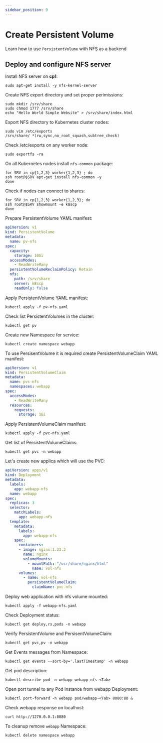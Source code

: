 ```yaml
---
sidebar_position: 9
---
```


# Create Persistent Volume

Learn how to use `PersistentVolume` with NFS as a backend

## Deploy and configure NFS server

Install NFS server on **cp1**:

```shell
sudo apt-get install -y nfs-kernel-server
```

Create NFS export directory and set proper perimissions:

```shell
sudo mkdir /srv/share
sudo chmod 1777 /srv/share
echo "Hello World Simple Website" > /srv/share/index.html
```

Export NFS directory to Kubernetes cluster nodes:

```shell
sudo vim /etc/exports
/srv/share/ *(rw,sync,no_root_squash,subtree_check)
```

Check /etc/exports on any worker node:

```shell
sudo exportfs -ra
```

On all Kubernetes nodes install `nfs-common` package:

```shell
for SRV in cp{1,2,3} worker{1,2,3} ; do
ssh root@$SRV apt-get install nfs-common -y
done
```

Check if nodes can connect to shares:

```shell
for SRV in cp{1,2,3} worker{1,2,3}; do
ssh root@$SRV showmount -e k8scp
done
```

Prepare PersistentVolume YAML manifest:

```yaml title="pv-nfs.yaml"
apiVersion: v1
kind: PersistentVolume
metadata:
  name: pv-nfs
spec:
  capacity:
    storage: 10Gi
  accessModes:
    - ReadWriteMany
  persistentVolumeReclaimPolicy: Retain
  nfs:
    path: /srv/share
    server: k8scp
    readOnly: false
```

Apply PersistentVolume YAML manifest:

```shell
kubectl apply -f pv-nfs.yaml
```

Check list PersistentVolumes in the cluster:

```shell
kubectl get pv
```

Create new Namespace for service:

```shell
kubectl create namespace webapp
```

To use PersisentVolume it is required create PersistentVolumeClaim YAML manifest:

```yaml title="pvc-nfs.yaml"
apiVersion: v1
kind: PersistentVolumeClaim
metadata:
  name: pvc-nfs
  namespaces: webapp
spec:
  accessModes:
    - ReadWriteMany
  resources:
    requests:
      storage: 1Gi
```

Apply PersistentVolumeClaim manifest:

```shell
kubectl apply -f pvc-nfs.yaml
```

Get list of PersistentVolumeClaims:

```shell
kubectl get pvc -n webapp
```

Let's create new applica which will use the PVC:


```yaml title="deploy-webapp-nfs.yaml"
apiVersion: apps/v1
kind: Deployment
metadata:
  labels:
    app: webapp-nfs
  name: webapp
spec:
  replicas: 3
  selector:
    matchLabels:
      app: webapp-nfs
  template:
    metadata:
      labels:
        app: webapp-nfs
    spec:
      containers:
      - image: nginx:1.23.2
        name: nginx
        volumeMounts:
          - mountPath: "/usr/share/nginx/html"
            name: vol-nfs
      volumes:
        - name: vol-nfs
          persistentVolumeClaim:
            claimName: pvc-nfs
```

Deploy web application with nfs volume mounted:

```shell
kubectl apply -f webapp-nfs.yaml
```

Check Deployment status:

```shell
kubectl get deploy,rs,pods -n webapp
```

Verify PersistentVolume and PersisentVolumeClaim:

```shell
kubectl get pvc,pv -n webapp
```

Get Events messages from Namespace:

```shell
kubectl get events --sort-by='.lastTimestamp' -n webapp
```

Get pod description:

```shell
kubectl describe pod -n webapp webapp-nfs-<Tab>
```

Open port tunnel to any Pod instance from webapp Deployment:

```shell
kubectl port-forward -n webapp pod/webapp-<Tab> 8080:80 &
```

Check webapp response on localhost:

```shell
curl http://1270.0.0.1:8080
```

To cleanup remove `webapp` Namespace:

```shell
kubectl delete namespace webapp
```